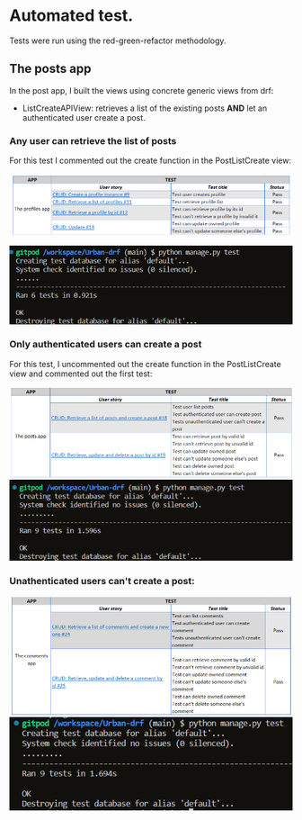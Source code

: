 # Automated test.

Tests were run using the red-green-refactor methodology.

## The posts app

In the post app, I built the views using concrete generic views from drf:

- ListCreateAPIView: retrieves a list of the existing posts **AND** let an authenticated user create a post.

### Any user can retrieve the list of posts

For this test I commented out the create function in the PostListCreate view:

![test_1](/static/images/test/picture_1.png)

![test_2](/static/images/test/picture_2.png)

### Only authenticated users can create a post

For this test, I uncommented out the create function in the PostListCreate view and commented out the first test:

![test_3](/static/images/test/picture_3.png)
![test_4](/static/images/test/picture_4.png)

### Unathenticated users can't create a post:

![test_5](/static/images/test/picture_5.png)
![test_6](/static/images/test/picture_6.png)

